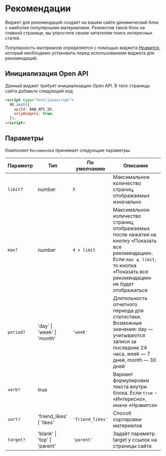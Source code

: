 # Рекомендации

Виджет для рекомендаций создает на вашем сайте динамический блок с наиболее
популярными материалами. Разместив такой блок на главной странице, вы упростите
своим читателям поиск интересных статей.

Популярность материалов определяется с помощью виджета [Нравится](#Like),
который необходимо установить перед использованием виджета для рекомендаций.

## Инициализация Open API

Данный виджет требует инициализацию Open API. В тело страницы сайта добавьте
следующий код:

```html
<script type="text/javascript">
  VK.init({
    apiId: ВАШ_API_ID,
    onlyWidgets: true,
  });
</script>
```

## Параметры

Компонент `Recommended` принимает следующие параметры:

| Параметр  | Тип                                  | По умолчанию     | Описание                                                                                                                                                                           |
| --------- | ------------------------------------ | ---------------- | ---------------------------------------------------------------------------------------------------------------------------------------------------------------------------------- |
| `limit?`  | number                               | `5`              | Максимальное количество страниц, отображаемых изначально                                                                                                                           |
| `max?`    | number                               | `4 × limit`      | Максимальное количество страниц, отображаемых после нажатия на кнопку «Показать все рекомендации». Если `max ⩽ limit`, то кнопка «Показать все рекомендации» не будет отображаться |
| `period?` | 'day' &#124; 'week' &#124; 'month'   | `'week'`         | Длительность отчетного периода для статистики. Возможные значения: day — учитываются записи за последние 24 часа, week — 7 дней, month — 30 дней                                   |
| `verb?`   | true                                 |                  | Вариант формулировки текста внутри блока. Если `true` - «Интересно», иначе «Нравится»                                                                                              |
| `sort?`   | 'friend_likes' &#124; 'likes'        | `'friend_likes'` | Способ сортировки материалов                                                                                                                                                       |
| `target?` | 'blank' &#124; 'top' &#124; 'parent' | `'parent'`       | Задаёт параметр target у ссылок на страницы сайта                                                                                                                                  |
